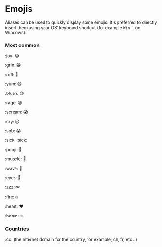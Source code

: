 # Emojis

Aliases can be used to quickly display some emojis. It's preferred to directly insert them using your OS' keyboard shortcut (for example `Win .` on Windows).

### Most common

:joy​: :joy:

:grin​: :grin:

:rofl​: :rofl:

:yum​: :yum:

:blush​: :blush:

:rage​: :rage:

:scream​: :scream:

:cry​: :cry:

:sob​: :sob:

:sick​: :sick:

:poop​: :poop:

:muscle​: :muscle:

:wave​: :wave:

:eyes​: :eyes:

:zzz​: :zzz:

:fire​: :fire:

:heart​: :heart:

:boom​: :boom:

### Countries

:cc​: (the Internet domain for the country, for example, ch, fr, etc...)
